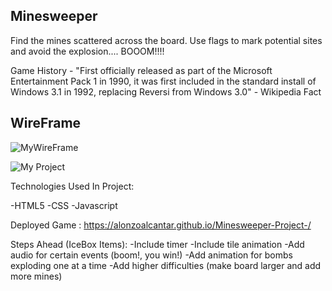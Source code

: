 ## Minesweeper

Find the mines scattered across the board. Use flags to mark potential sites and avoid the explosion.... BOOOM!!!!



Game History -  "First officially released as part of the Microsoft Entertainment Pack 1 in 1990, it was first included in the standard install of Windows 3.1 in 1992, replacing Reversi from Windows 3.0" - Wikipedia Fact 


## WireFrame

![MyWireFrame](https://i.imgur.com/DXwo56y.png)

![My Project](https://i.imgur.com/8CIb2bu.png)

Technologies Used In Project:

-HTML5 
-CSS
-Javascript 


Deployed Game : https://alonzoalcantar.github.io/Minesweeper-Project-/ 



Steps Ahead (IceBox Items):
-Include timer
-Include tile animation
-Add audio for certain events (boom!, you win!)
-Add animation for bombs exploding one at a time 
-Add higher difficulties (make board larger and add more mines)




